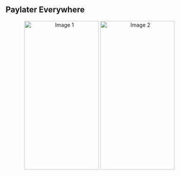 ## Paylater Everywhere

<p align="center">
  <img src="hhttps://drive.google.com/uc?export=view&id=18Tw1IOfUTfZsF4cxBXNWmCXWD60Cq0kp" alt="Image 1" width="200" height="400"/>
  <img src="https://drive.google.com/uc?export=view&id=1ORie7Hus1As0m1AuIQ83Pf_ccor-fFik" alt="Image 2" width="200" height="400"/>
</p>


